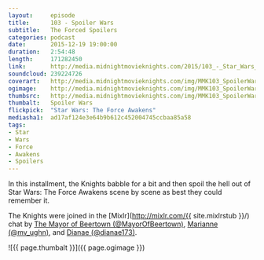 ```yaml
---
layout:     episode
title:      103 - Spoiler Wars
subtitle:   The Forced Spoilers
categories: podcast
date:       2015-12-19 19:00:00
duration:   2:54:48
length:     171282450
link:       http://media.midnightmovieknights.com/2015/103_-_Star_Wars_The_Force_Awakens.m4a
soundcloud: 239224726
coverart:   http://media.midnightmovieknights.com/img/MMK103_SpoilerWars-1400x1400.png
ogimage:    http://media.midnightmovieknights.com/img/MMK103_SpoilerWars-750x750.png
thumbsrc:   http://media.midnightmovieknights.com/img/MMK103_SpoilerWars-200x200.png
thumbalt:   Spoiler Wars
flickpick:  "Star Wars: The Force Awakens"
mediasha1:  ad17af124e3e64b9b612c452004745ccbaa85a58
tags:
- Star
- Wars
- Force
- Awakens
- Spoilers
---
```

In this installment, the Knights babble for a bit and then spoil the hell out of Star Wars: The Force Awakens scene by scene as best they could remember it.

The Knights were joined in the [Mixlr](http://mixlr.com/{{ site.mixlrstub }}/) chat by [The Mayor of Beertown (@MayorOfBeertown)](https://twitter.com/MayorOfBeertown), [Marianne (@mv_ughn)](https://twitter.com/mv_ughn), and [Dianae (@dianae173)](https://twitter.com/dianae173).

![{{ page.thumbalt }}]({{ page.ogimage }})